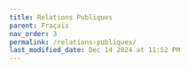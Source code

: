 ```yaml
---
title: Relations Publiques
parent: Fraçais
nav_order: 3
permalink: /relations-publiques/
last_modified_date: Dec 14 2024 at 11:52 PM
---
```

